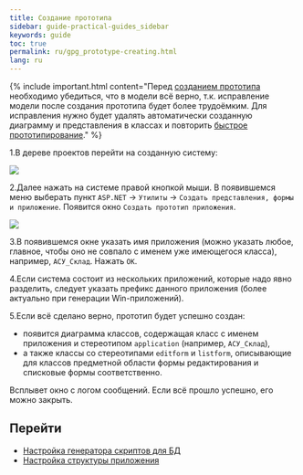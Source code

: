 ```yaml
---
title: Создание прототипа
sidebar: guide-practical-guides_sidebar
keywords: guide
toc: true
permalink: ru/gpg_prototype-creating.html
lang: ru
---
```


{% include important.html content="Перед [созданием прототипа](fd_prototype-creation.html) необходимо убедиться, что в модели всё верно, т.к. исправление модели после создания прототипа будет более трудоёмким. 
Для исправления нужно будет удалять автоматически созданную диаграмму и представления в классах и повторить [быстрое прототипирование](fd_using-quick-prototyping.html)." %}

1.В дереве проектов перейти на созданную систему:

![](/images/pages/guides/flexberry-aspnet/system.png) 
 
2.Далее нажать на системе правой кнопкой мыши. В появившемся меню выберать пункт `ASP.NET` -> `Утилиты` -> `Создать представления, формы и приложение`. Появится окно `Создать прототип приложения`.

![](/images/pages/guides/flexberry-aspnet/create-prototype.jpg) 
 
3.В появившемся окне указать имя приложения (можно указать любое, главное, чтобы оно не совпало с именем уже имеющегося класса), например, `АСУ_Склад`. Нажать `OK`.

4.Если система состоит из нескольких приложений, которые надо явно разделить, следует указать префикс данного приложения (более актуально при генерации Win-приложений). 

5.Если всё сделано верно, прототип будет успешно создан:

* появится диаграмма классов, содержащая класс с именем приложения и стереотипом `application` (например, `АСУ_Склад`),
* а также классы со стереотипами `editform` и `listform`, описывающие для классов предметной области формы редактирования и списковые формы соответственно.

Всплывет окно с логом сообщений. Если всё прошло успешно, его можно закрыть.

## Перейти

*  <i class="fa fa-arrow-left" aria-hidden="true"></i> [Настройка генератора скриптов для БД](gpg_configuring-script-generator-db.html)
* [Настройка структуры приложения](gpg_configuring-application-structure.html) <i class="fa fa-arrow-right" aria-hidden="true"></i>
